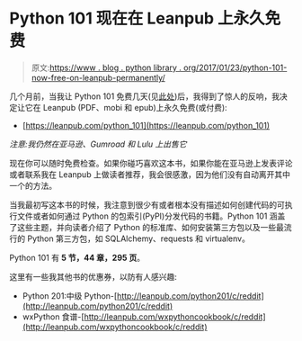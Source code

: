 # Python 101 现在在 Leanpub 上永久免费

> 原文:[https://www . blog . python library . org/2017/01/23/python-101-now-free-on-leanpub-permanently/](https://www.blog.pythonlibrary.org/2017/01/23/python-101-now-free-on-leanpub-permanently/)

几个月前，当我让 Python 101 免费几天(见[此处](https://www.reddit.com/r/FreeEBOOKS/comments/5bmb81/python_101_book_free_for_48_hours/))后，我得到了惊人的反响，我决定让它在 Leanpub (PDF、mobi 和 epub)上永久免费(或付费):

*   [https://leanpub.com/python_101](https://leanpub.com/python_101)

*注意:我仍然在亚马逊、Gumroad 和 Lulu 上出售它*

现在你可以随时免费检查。如果你碰巧喜欢这本书，如果你能在亚马逊上发表评论或者联系我在 Leanpub 上做读者推荐，我会很感激，因为他们没有自动离开其中一个的方法。

当我最初写这本书的时候，我注意到很少有或者根本没有描述如何创建代码的可执行文件或者如何通过 Python 的包索引(PyPI)分发代码的书籍。Python 101 涵盖了这些主题，并向读者介绍了 Python 的标准库、如何安装第三方包以及一些最流行的 Python 第三方包，如 SQLAlchemy、requests 和 virtualenv。

Python 101 有 **5 节，44 章，295 页**。

这里有一些我其他书的优惠券，以防有人感兴趣:

*   Python 201:中级 Python-[http://leanpub.com/python201/c/reddit](http://leanpub.com/python201/c/reddit)
*   wxPython 食谱-[http://leanpub.com/wxpythoncookbook/c/reddit](http://leanpub.com/wxpythoncookbook/c/reddit)